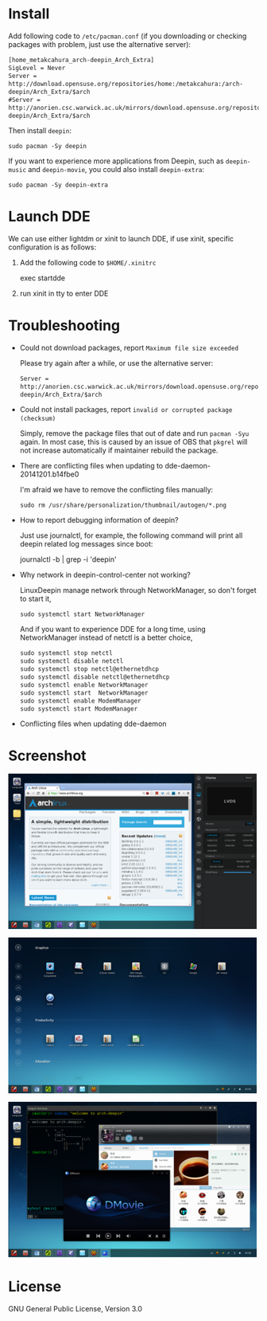 # Install

Add following code to `/etc/pacman.conf` (if you downloading or
checking packages with problem, just use the alternative server):

    [home_metakcahura_arch-deepin_Arch_Extra]
    SigLevel = Never
    Server = http://download.opensuse.org/repositories/home:/metakcahura:/arch-deepin/Arch_Extra/$arch
    #Server = http://anorien.csc.warwick.ac.uk/mirrors/download.opensuse.org/repositories/home:/metakcahura:/arch-deepin/Arch_Extra/$arch

Then install `deepin`:
    
    sudo pacman -Sy deepin
  
If you want to experience more applications from Deepin, such as
`deepin-music` and `deepin-movie`, you could also install
`deepin-extra`:

    sudo pacman -Sy deepin-extra
  
# Launch DDE

  We can use either lightdm or xinit to launch DDE, if use xinit,
  specific configuration is as follows:
  
  1. Add the following code to `$HOME/.xinitrc`
  
     exec startdde
        
  2. run xinit in tty to enter DDE

# Troubleshooting

  - Could not download packages, report `Maximum file size exceeded`
  
    Please try again after a while, or use the alternative server:
    
        Server = http://anorien.csc.warwick.ac.uk/mirrors/download.opensuse.org/repositories/home:/metakcahura:/arch-deepin/Arch_Extra/$arch

  - Could not install packages, report `invalid or corrupted package (checksum)`
  
    Simply, remove the package files that out of date and run `pacman
    -Syu` again. In most case, this is caused by an issue of OBS that
    `pkgrel` will not increase automatically if maintainer rebuild the
    package.
    
  - There are conflicting files when updating to dde-daemon-20141201.b14fbe0
  
    I'm afraid we have to remove the conflicting files manually:
    
        sudo rm /usr/share/personalization/thumbnail/autogen/*.png
  
  - How to report debugging information of deepin?
    
    Just use journalctl, for example, the following command will
    print all deepin related log messages since boot:

       journalctl -b | grep -i 'deepin'
  
  - Why network in deepin-control-center not working?
  
    LinuxDeepin manage network through NetworkManager, so don't
    forget to start it,
     
        sudo systemctl start NetworkManager
     
    And if you want to experience DDE for a long time, using
    NetworkManager instead of netctl is a better choice,
     
        sudo systemctl stop netctl
        sudo systemctl disable netctl
        sudo systemctl stop netctl@ethernetdhcp
        sudo systemctl disable netctl@ethernetdhcp
        sudo systemctl enable NetworkManager
        sudo systemctl start  NetworkManager
        sudo systemctl enable ModemManager
        sudo systemctl start ModemManager

  - Conflicting files when updating dde-daemon


# Screenshot

<img src="./screenshot/dde_2014.1_01.png"
width=500/>

<img src="./screenshot/dde_2014.1_02.png"
width=500/>

<img src="./screenshot/dde_2014.1_03.png"
width=500/>

# License

GNU General Public License, Version 3.0
